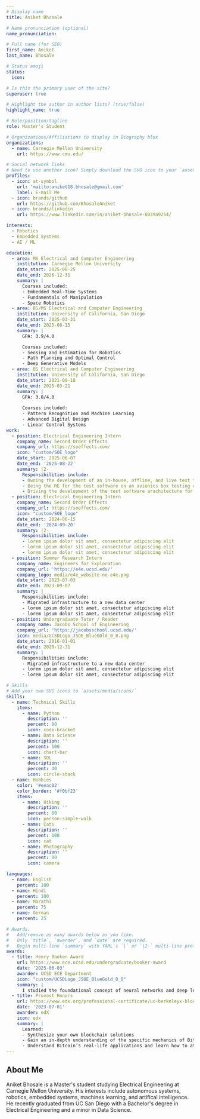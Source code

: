 ```yaml
---
# Display name
title: Aniket Bhosale

# Name pronunciation (optional)
name_pronunciation: 

# Full name (for SEO)
first_name: Aniket
last_name: Bhosale

# Status emoji
status:
  icon: 

# Is this the primary user of the site?
superuser: true

# Highlight the author in author lists? (true/false)
highlight_name: true

# Role/position/tagline
role: Master's Student

# Organizations/Affiliations to display in Biography blox
organizations:
  - name: Carnegie Mellon University
    url: https://www.cmu.edu/

# Social network links
# Need to use another icon? Simply download the SVG icon to your `assets/media/icons/` folder.
profiles:
  - icon: at-symbol
    url: 'mailto:aniket18.bhosale@gmail.com'
    label: E-mail Me
  - icon: brands/github
    url: https://github.com/BhosaleAniket
  - icon: brands/linkedin
    url: https://www.linkedin.com/in/aniket-bhosale-8039a9254/

interests:
  - Robotics
  - Embedded Systems
  - AI / ML

education:
  - area: MS Electrical and Computer Engineering
    institution: Carnegie Mellon University
    date_start: 2025-08-25
    date_end: 2026-12-31
    summary: |
      Courses included:
      - Embedded Real-Time Systems
      - Fundamentals of Manipulation
      - Space Robotics
  - area: BS/MS Electrical and Computer Engineering
    institution: University of California, San Diego
    date_start: 2025-03-31
    date_end: 2025-06-15
    summary: |
      GPA: 3.9/4.0

      Courses included:
      - Sensing and Estimation for Robotics
      - Path Planning and Optimal Control
      - Deep Generative Models
  - area: BS Electrical and Computer Engineering
    institution: University of California, San Diego
    date_start: 2021-09-18
    date_end: 2025-03-21
    summary: |
      GPA: 3.8/4.0
      
      Courses included:
      - Pattern Recognition and Machine Learning
      - Advanced Digital Design
      - Linear Control Systems
work:
  - position: Electrical Engineering Intern
    company_name: Second Order Effects
    company_url: https://soeffects.com/
    icon: "custom/SOE_logo"
    date_start: 2025-06-07
    date_end: '2025-08-22'
    summary: |2-
      Responsibilities include:
      - Owning the development of an in-house, offline, and live text transcription tool for lab efforts in ITAR compliant projects.
      - Being the RE for the test software on an avionics box testing campaign.
      - Driving the development of the test software arachitecture for a flight SW system, and supporting Embedded Linux development efforts for flight harwdare. 
  - position: Electrical Engineering Intern
    company_name: Second Order Effects
    company_url: https://soeffects.com/
    icon: "custom/SOE_logo"
    date_start: 2024-06-15
    date_end: '2024-09-20'
    summary: |2-
      Responsibilities include:
      - lorem ipsum dolor sit amet, consectetur adipiscing elit
      - lorem ipsum dolor sit amet, consectetur adipiscing elit
      - lorem ipsum dolor sit amet, consectetur adipiscing elit
  - position: Summer Research Intern
    company_name: Engineers for Exploration
    company_url: 'https://e4e.ucsd.edu/'
    company_logo: media/e4e_website-no-e4e.png
    date_start: 2023-07-03
    date_end: 2023-09-07
    summary: |
      Responsibilities include:
      - Migrated infrastructure to a new data center
      - lorem ipsum dolor sit amet, consectetur adipiscing elit
      - lorem ipsum dolor sit amet, consectetur adipiscing elit
  - position: Undergraduate Tutor / Reader
    company_name: Jacobs School of Engineering
    company_url: 'https://jacobsschool.ucsd.edu/'
    icon: media/UCSDLogo_JSOE_BlueGOld_0_0.png
    date_start: 2016-01-01
    date_end: 2020-12-31
    summary: |
      Responsibilities include:
      - Migrated infrastructure to a new data center
      - lorem ipsum dolor sit amet, consectetur adipiscing elit
      - lorem ipsum dolor sit amet, consectetur adipiscing elit

# Skills
# Add your own SVG icons to `assets/media/icons/`
skills:
  - name: Technical Skills
    items:
      - name: Python
        description: ''
        percent: 80
        icon: code-bracket
      - name: Data Science
        description: ''
        percent: 100
        icon: chart-bar
      - name: SQL
        description: ''
        percent: 40
        icon: circle-stack
  - name: Hobbies
    color: '#eeac02'
    color_border: '#f0bf23'
    items:
      - name: Hiking
        description: ''
        percent: 60
        icon: person-simple-walk
      - name: Cats
        description: ''
        percent: 100
        icon: cat
      - name: Photography
        description: ''
        percent: 80
        icon: camera

languages:
  - name: English
    percent: 100
  - name: Hindi
    percent: 100
  - name: Marathi
    percent: 75
  - name: German
    percent: 25

# Awards.
#   Add/remove as many awards below as you like.
#   Only `title`, `awarder`, and `date` are required.
#   Begin multi-line `summary` with YAML's `|` or `|2-` multi-line prefix and indent 2 spaces below.
awards:
  - title: Henry Booker Award
    url: https://www.ece.ucsd.edu/undergraduate/booker-award
    date: '2025-06-03'
    awarder: UCSD ECE Department
    icon: "custom/UCSDLogo_JSOE_BlueGold_0_0"
    summary: |
      I studied the foundational concept of neural networks and deep learning. By the end, I was familiar with the significant technological trends driving the rise of deep learning; build, train, and apply fully connected deep neural networks; implement efficient (vectorized) neural networks; identify key parameters in a neural network’s architecture; and apply deep learning to your own applications.
  - title: Provost Honors
    url: https://www.edx.org/professional-certificate/uc-berkeleyx-blockchain-fundamentals
    date: '2023-07-01'
    awarder: edX
    icon: edx
    summary: |
      Learned:
      - Synthesize your own blockchain solutions
      - Gain an in-depth understanding of the specific mechanics of Bitcoin
      - Understand Bitcoin’s real-life applications and learn how to attack and destroy Bitcoin, Ethereum, smart contracts and Dapps, and alternatives to Bitcoin’s Proof-of-Work consensus algorithm
---
```


## About Me

Aniket Bhosale is a Master's student studying Electrical Engineering at Carnegie Mellon University. His interests include autonomous systems, robotics, embedded systems, machines learning, and artifical intelligence. He recently graduated from UC San Diego with a Bachelor's degree in Electrical Engineering and a minor in Data Science.
